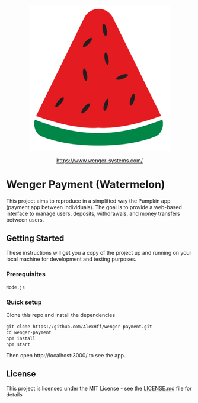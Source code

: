 <p align="center">
  <a href="https://github.com/AlexHff/wenger-payment">
    <img src="src/assets/logo.png" width="380px" />
  </a>
</p>

<p align="center">
  <a href="https://www.wenger-systems.com/">https://www.wenger-systems.com/</a>
</p>

# Wenger Payment (Watermelon)

This project aims to reproduce in a simplified way the Pumpkin app (payment app between individuals). The goal is to provide a web-based interface to manage users, deposits, withdrawals, and money transfers between users.

## Getting Started

These instructions will get you a copy of the project up and running on your local machine for development and testing purposes.

### Prerequisites

```
Node.js
```

### Quick setup

Clone this repo and install the dependencies

```
git clone https://github.com/AlexHff/wenger-payment.git
cd wenger-payment
npm install
npm start
```
Then open http://localhost:3000/ to see the app.

## License

This project is licensed under the MIT License - see the [LICENSE.md](LICENSE.md) file for details


